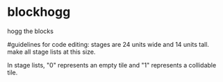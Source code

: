 # blockhogg
hogg the blocks

#guidelines for code editing:
stages are 24 units wide and 14 units tall. make all stage lists at this size.

In stage lists, "0" represents an empty tile and "1" represents a collidable tile.